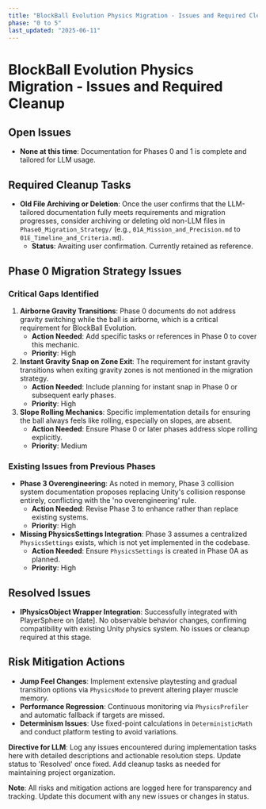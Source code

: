 ```yaml
---
title: "BlockBall Evolution Physics Migration - Issues and Required Cleanup"
phase: "0 to 5"
last_updated: "2025-06-11"
---
```


# BlockBall Evolution Physics Migration - Issues and Required Cleanup

## Open Issues
- **None at this time**: Documentation for Phases 0 and 1 is complete and tailored for LLM usage.

## Required Cleanup Tasks
- **Old File Archiving or Deletion**: Once the user confirms that the LLM-tailored documentation fully meets requirements and migration progresses, consider archiving or deleting old non-LLM files in `Phase0_Migration_Strategy/` (e.g., `01A_Mission_and_Precision.md` to `01E_Timeline_and_Criteria.md`).
  - **Status**: Awaiting user confirmation. Currently retained as reference.

## Phase 0 Migration Strategy Issues

### Critical Gaps Identified
1. **Airborne Gravity Transitions**: Phase 0 documents do not address gravity switching while the ball is airborne, which is a critical requirement for BlockBall Evolution.
   - **Action Needed**: Add specific tasks or references in Phase 0 to cover this mechanic.
   - **Priority**: High
2. **Instant Gravity Snap on Zone Exit**: The requirement for instant gravity transitions when exiting gravity zones is not mentioned in the migration strategy.
   - **Action Needed**: Include planning for instant snap in Phase 0 or subsequent early phases.
   - **Priority**: High
3. **Slope Rolling Mechanics**: Specific implementation details for ensuring the ball always feels like rolling, especially on slopes, are absent.
   - **Action Needed**: Ensure Phase 0 or later phases address slope rolling explicitly.
   - **Priority**: Medium

### Existing Issues from Previous Phases
- **Phase 3 Overengineering**: As noted in memory, Phase 3 collision system documentation proposes replacing Unity's collision response entirely, conflicting with the 'no overengineering' rule.
  - **Action Needed**: Revise Phase 3 to enhance rather than replace existing systems.
  - **Priority**: High
- **Missing PhysicsSettings Integration**: Phase 3 assumes a centralized `PhysicsSettings` exists, which is not yet implemented in the codebase.
  - **Action Needed**: Ensure `PhysicsSettings` is created in Phase 0A as planned.
  - **Priority**: High

## Resolved Issues
- **IPhysicsObject Wrapper Integration**: Successfully integrated with PlayerSphere on [date]. No observable behavior changes, confirming compatibility with existing Unity physics system. No issues or cleanup required at this stage.

## Risk Mitigation Actions
- **Jump Feel Changes**: Implement extensive playtesting and gradual transition options via `PhysicsMode` to prevent altering player muscle memory.
- **Performance Regression**: Continuous monitoring via `PhysicsProfiler` and automatic fallback if targets are missed.
- **Determinism Issues**: Use fixed-point calculations in `DeterministicMath` and conduct platform testing to avoid variations.

**Directive for LLM**: Log any issues encountered during implementation tasks here with detailed descriptions and actionable resolution steps. Update status to 'Resolved' once fixed. Add cleanup tasks as needed for maintaining project organization.

**Note**: All risks and mitigation actions are logged here for transparency and tracking. Update this document with any new issues or changes in status.
